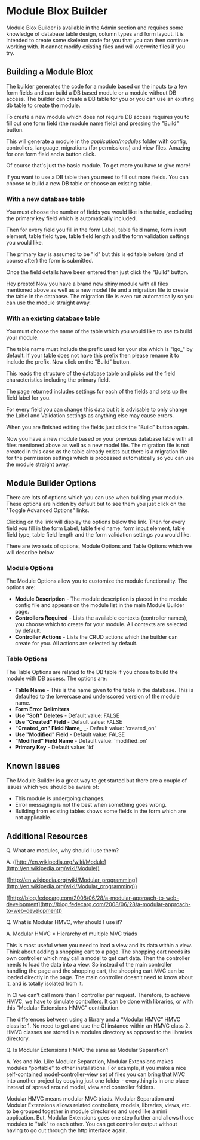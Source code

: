 # Module Blox Builder

Module Blox Builder is available in the Admin section and requires some knowledge of database table design, column types and form layout. It is intended to create some skeleton code for you that you can then continue working with. It cannot modify existing files and will overwrite files if you try.

## Building a Module Blox

The builder generates the code for a module based on the inputs to a few form fields and can build a DB based module or a module without DB access. The builder can create a DB table for you or you can use an existing db table to create the module.

To create a new module which does not require DB access requires you to fill out one form field (the module name field) and pressing the "Build" button.

This will generate a module in the _application/modules_ folder with config, controllers, language, migrations (for permissions) and view files. Amazing for one form field and a button click.

Of course that's just the basic module. To get more you have to give more!

If you want to use a DB table then you need to fill out more fields. You can choose to build a new DB table or choose an existing table.

<a name="new-db-table"></a>

### With a new database table

You must choose the number of fields you would like in the table, excluding the primary key field which is automatically included.

Then for every field you fill in the form Label, table field name, form input element, table field type, table field length and the form validation settings you would like.

The primary key is assumed to be "id" but this is editable before (and of course after) the form is submitted.

Once the field details have been entered then just click the "Build" button.

Hey presto! Now you have a brand new shiny module with all files mentioned above as well as a new model file and a migration file to create the table in the database. The migration file is even run automatically so you can use the module straight away.

### With an existing database table

You must choose the name of the table which you would like to use to build your module.

The table name must include the prefix used for your site which is "igo_" by default. If your table does not have this prefix then please rename it to include the prefix. Now click on the "Build" button.

This reads the structure of the database table and picks out the field characteristics including the primary field.

The page returned includes settings for each of the fields and sets up the field label for you.

For every field you can change this data but it is advisable to only change the Label and Validation settings as anything else may cause errors.

When you are finished editing the fields just click the "Build" button again.

Now you have a new module based on your previous database table with all files mentioned above as well as a new model file. The migration file is not created in this case as the table already exists but there is a migration file for the permission settings which is processed automatically so you can use the module straight away.

## Module Builder Options

There are lots of options which you can use when building your module. These options are hidden by default but to see them you just click on the "Toggle Advanced Options" links.

Clicking on the link will display the options below the link. Then for every field you fill in the form Label, table field name, form input element, table field type, table field length and the form validation settings you would like.

There are two sets of options, Module Options and Table Options which we will describe below.

<a name="module-options"></a>

### Module Options

The Module Options allow you to customize the module functionality. The options are:

*   **Module Description** - The module description is placed in the module config file and appears on the module list in the main Module Builder page.
*   **Controllers Required** - Lists the available contexts (controller names), you choose which to create for your module. All contexts are selected by default.
*   **Controller Actions** - Lists the CRUD actions which the builder can create for you. All actions are selected by default.

<a name="table-options"></a>

### Table Options

The Table Options are related to the DB table if you chose to build the module with DB access. The options are:

*   **Table Name** - This is the name given to the table in the database. This is defaulted to the lowercase and underscored version of the module name.
*   **Form Error Delimiters**
*   **Use "Soft" Deletes** - Default value: FALSE
*   **Use "Created" Field** - Default value: FALSE
*   **"Created_on" Field Name_** _- Default value: 'created_on'
*   **Use "Modified" Field** - Default value: FALSE
*   **"Modified" Field Name** - Default value: 'modified_on'
*   **Primary Key** - Default value: 'id'

<a name="known-issues"></a>

## Known Issues

The Module Builder is a great way to get started but there are a couple of issues which you should be aware of:

*   This module is undergoing changes.
*   Error messaging is not the best when something goes wrong.
*   Building from existing tables shows some fields in the form which are not applicable.

<a name="addl-resources"></a>

## Additional Resources

Q. What are modules, why should I use them?

A. ([http://en.wikipedia.org/wiki/Module](http://en.wikipedia.org/wiki/Module))

([http://en.wikipedia.org/wiki/Modular_programming](http://en.wikipedia.org/wiki/Modular_programming))

([http://blog.fedecarg.com/2008/06/28/a-modular-approach-to-web-development](http://blog.fedecarg.com/2008/06/28/a-modular-approach-to-web-development))

Q. What is Modular HMVC, why should I use it?

A. Modular HMVC = Hierarchy of multiple MVC triads

This is most useful when you need to load a view and its data within a view. Think about adding a shopping cart to a page. The shopping cart needs its own controller which may call a model to get cart data. Then the controller needs to load the data into a view. So instead of the main controller handling the page and the shopping cart, the shopping cart MVC can be loaded directly in the page. The main controller doesn’t need to know about it, and is totally isolated from it.

In CI we can’t call more than 1 controller per request. Therefore, to achieve HMVC, we have to simulate controllers. It can be done with libraries, or with this “Modular Extensions HMVC” contribution.

The differences between using a library and a “Modular HMVC” HMVC class is: 1\. No need to get and use the CI instance within an HMVC class 2\. HMVC classes are stored in a modules directory as opposed to the libraries directory.

Q. Is Modular Extensions HMVC the same as Modular Separation?

A. Yes and No. Like Modular Separation, Modular Extensions makes modules “portable” to other installations. For example, if you make a nice self-contained model-controller-view set of files you can bring that MVC into another project by copying just one folder - everything is in one place instead of spread around model, view and controller folders.

Modular HMVC means modular MVC triads. Modular Separation and Modular Extensions allows related controllers, models, libraries, views, etc. to be grouped together in module directories and used like a mini application. But, Modular Extensions goes one step further and allows those modules to "talk" to each other. You can get controller output without having to go out through the http interface again.